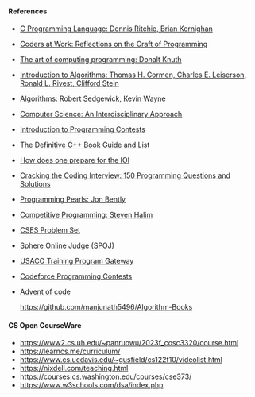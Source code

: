 #### References

<ul>
  <li>
    <p><a href="https://kremlin.cc/k&amp;r.pdf">C Programming Language: Dennis Ritchie, Brian Kernighan</a></p>
  </li>
  <li>
    <p><a href="https://www.amazon.com/Coders-Work-Reflections-Craft-Programming/dp/1430219483">Coders at Work: Reflections on the Craft of Programming</a></p>
  </li>
  <li>
    <p><a href="https://www.amazon.com/Computer-Programming-Volumes-1-4A-Boxed/dp/0321751043">The art of computing programming: Donalt Knuth</a></p>
  </li>
  <li>
    <p><a href="https://www.amazon.com/Introduction-Algorithms-Thomas-H-Cormen/dp/0262033844/">Introduction to Algorithms: Thomas H. Cormen, Charles E. Leiserson, Ronald L. Rivest, Clifford Stein</a></p>
  </li>
  <li>
    <p><a href="https://www.amazon.com/Algorithms-4th-Robert-Sedgewick/dp/032157351X/">Algorithms: Robert Sedgewick, Kevin Wayne</a></p>
  </li>
  <li>
    <p><a href="https://www.amazon.com/Computer-Science-Interdisciplinary-Robert-Sedgewick/dp/0134076427">Computer Science: An Interdisciplinary Approach</a></p>
  </li>
  <li>
    <p><a href="https://web.stanford.edu/class/cs97si/">Introduction to Programming Contests</a></p>
  </li>
  <li>
    <p><a href="https://stackoverflow.com/questions/388242/the-definitive-c-book-guide-and-list">The Definitive C++ Book Guide and List</a></p>
  </li>
  <li>
    <p><a href="https://www.quora.com/How-does-one-prepare-for-the-IOI-Aiming-for-gold/answer/Brian-Bi">How does one prepare for the IOI</a></p>
  </li>
  <li>
    <p><a href="https://www.amazon.com/Cracking-Coding-Interview-Programming-Questions/dp/098478280X">Cracking the Coding Interview: 150 Programming Questions and Solutions</a></p>
  </li>
  <li>
    <p><a href="https://www.amazon.com/Programming-Pearls-2nd-Jon-Bentley/dp/0201657880">Programming Pearls: Jon Bently</a></p>
  </li>
  <li>
    <p><a href="https://cpbook.net/details">Competitive Programming: Steven Halim</a></p>
  </li>
  <li>
    <p><a href="https://cses.fi/problemset/user/166019/">CSES Problem Set</a></p>
  </li>
  <li>
    <p><a href="https://www.spoj.com/">Sphere Online Judge (SPOJ)</a></p>
  </li>
  <li>
    <p><a href="https://train.usaco.org/">USACO Training Program Gateway</a></p>
  </li>
  <li>
    <p><a href="https://codeforces.com/profile/thinkphp">Codeforce Programming Contests</a></p>
  </li>
  <li>
    <p><a href="https://adventofcode.com/">Advent of code</a></p>
  </li>

https://github.com/manjunath5496/Algorithm-Books
</ul>


#### CS Open CourseWare

* https://www2.cs.uh.edu/~panruowu/2023f_cosc3320/course.html
* https://learncs.me/curriculum/
* https://www.cs.ucdavis.edu/~gusfield/cs122f10/videolist.html
* https://nixdell.com/teaching.html
* https://courses.cs.washington.edu/courses/cse373/
* https://www.w3schools.com/dsa/index.php

